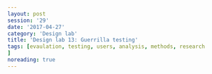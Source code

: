 ```yaml
--- 
layout: post 
session: '29' 
date: '2017-04-27' 
category: 'Design lab' 
title: 'Design lab 13: Guerrilla testing' 
tags: [evaulation, testing, users, analysis, methods, research			
] 
noreading: true
--- 
```




<excerpt/>
